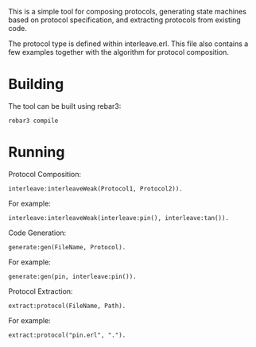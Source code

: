 This is a simple tool for composing protocols, generating state machines based on
protocol specification, and extracting protocols from existing code.

The protocol type is defined within interleave.erl. This file also contains a few
examples together with the algorithm for protocol composition.

# Building
The tool can be built using rebar3:

    rebar3 compile

# Running

Protocol Composition:

    interleave:interleaveWeak(Protocol1, Protocol2)).

For example:

    interleave:interleaveWeak(interleave:pin(), interleave:tan()).

Code Generation:


    generate:gen(FileName, Protocol).

For example:

    generate:gen(pin, interleave:pin()).


Protocol Extraction:

    extract:protocol(FileName, Path).

For example:

    extract:protocol("pin.erl", ".").
